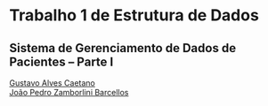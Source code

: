 # Trabalho 1 de Estrutura de Dados
## Sistema de Gerenciamento de Dados de Pacientes – Parte I
[Gustavo Alves Caetano](https://github.com/GustavoACaetano)<br>
[João Pedro Zamborlini Barcellos](https://github.com/joaopbarcellos) <br>

